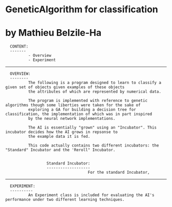 # GeneticAlgorithm for classification                                                                         
# by Mathieu Belzile-Ha

      CONTENT:
      -------
              - Overview
              - Experiment
              
--------------------------------------------------------------------------------------------------------------------------------
              
      OVERVIEW:
      --------
              The following is a program designed to learn to classify a given set of objects given examples of these objects
              the attributes of which are represented by numerical data.
              
              The program is implemented with reference to genetic algorithms though some liberties were taken for the sake of
              exploring a GA for building a decision tree for classification, the implementation of which was in part inspired
              by the neural network implementations.
              
              The AI is essentially "grown" using an "Incubator". This incubator decides how the AI grows in repsonse to
              the example data it is fed.
              
              This code actually contains two different incubators: the "Standard" Incubator and the 'Reroll" Incubator.
              
              
                      Standard Incubator:
                      -------------------
                                        For the standard Incubator, 
              
--------------------------------------------------------------------------------------------------------------------------------

      EXPERIMENT:
      ----------
              An Experiment class is included for evaluating the AI's performance under two different learning techniques.
